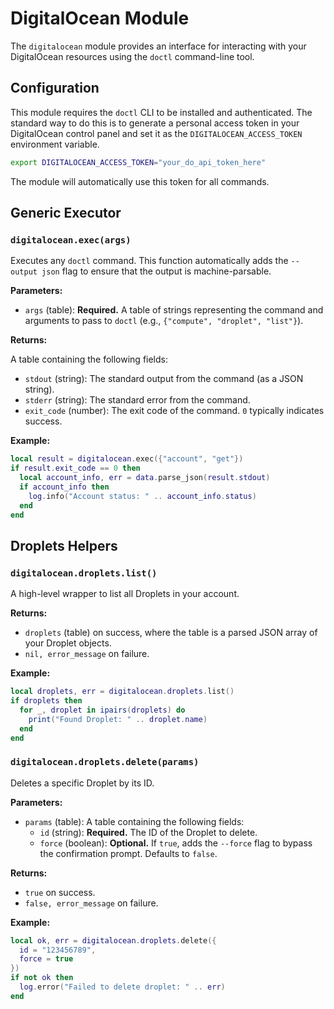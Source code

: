 # DigitalOcean Module

The `digitalocean` module provides an interface for interacting with your DigitalOcean resources using the `doctl` command-line tool.

## Configuration

This module requires the `doctl` CLI to be installed and authenticated. The standard way to do this is to generate a personal access token in your DigitalOcean control panel and set it as the `DIGITALOCEAN_ACCESS_TOKEN` environment variable.

```bash
export DIGITALOCEAN_ACCESS_TOKEN="your_do_api_token_here"
```

The module will automatically use this token for all commands.

## Generic Executor

### `digitalocean.exec(args)`

Executes any `doctl` command. This function automatically adds the `--output json` flag to ensure that the output is machine-parsable.

**Parameters:**

- `args` (table): **Required.** A table of strings representing the command and arguments to pass to `doctl` (e.g., `{"compute", "droplet", "list"}`).

**Returns:**

A table containing the following fields:
- `stdout` (string): The standard output from the command (as a JSON string).
- `stderr` (string): The standard error from the command.
- `exit_code` (number): The exit code of the command. `0` typically indicates success.

**Example:**

```lua
local result = digitalocean.exec({"account", "get"})
if result.exit_code == 0 then
  local account_info, err = data.parse_json(result.stdout)
  if account_info then
    log.info("Account status: " .. account_info.status)
  end
end
```

## Droplets Helpers

### `digitalocean.droplets.list()`

A high-level wrapper to list all Droplets in your account.

**Returns:**

- `droplets` (table) on success, where the table is a parsed JSON array of your Droplet objects.
- `nil, error_message` on failure.

**Example:**

```lua
local droplets, err = digitalocean.droplets.list()
if droplets then
  for _, droplet in ipairs(droplets) do
    print("Found Droplet: " .. droplet.name)
  end
end
```

### `digitalocean.droplets.delete(params)`

Deletes a specific Droplet by its ID.

**Parameters:**

- `params` (table): A table containing the following fields:
    - `id` (string): **Required.** The ID of the Droplet to delete.
    - `force` (boolean): **Optional.** If `true`, adds the `--force` flag to bypass the confirmation prompt. Defaults to `false`.

**Returns:**

- `true` on success.
- `false, error_message` on failure.

**Example:**

```lua
local ok, err = digitalocean.droplets.delete({
  id = "123456789",
  force = true
})
if not ok then
  log.error("Failed to delete droplet: " .. err)
end
```

